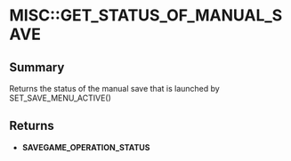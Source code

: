 # MISC::GET_STATUS_OF_MANUAL_SAVE

## Summary
Returns the status of the manual save that is launched by SET_SAVE_MENU_ACTIVE()

## Returns
* **SAVEGAME_OPERATION_STATUS**